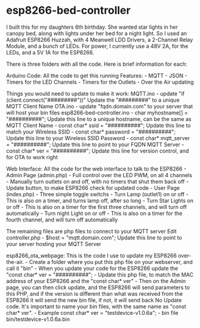 # esp8266-bed-controller

I built this for my daughters 6th birthday. She wanted star lights in her canopy bed, along with lights under her bed for a night light. So I used an Adafruit ESP8266 Huzzah, with 4 Meanwell LDD Drivers, a 2-Channel Relay Module, and a bunch of LEDs. For power, I currently use a 48V 2A, for the LEDs, and a 5V 1A for the ESP8266.  

There is three folders with all the code. Here is brief information for each:

Arduino Code:
  All the code to get this running
  Features:
    - MQTT
    - JSON
    - Timers for the LED Channels
    - Timers for the Outlets
    - Over the Air updating
  
  Things you would need to update to make it work:
    MQTT.ino
     - update "if (client.connect("#########"))" Update the "#########" to a unique MQTT Client Name
    OTA.ino
      - update "fqdn.domain.com" to your server that will host your bin files
    esp8266-bed-controller.ino
      - char myhostname[] = "##########"; Update this line to a unique hostname, can be the same as MQTT Client Name
      - const char* ssid = "##########"; Update this line to match your Wireless SSID
      - const char* password = "##########"; Update this line to your Wireless SSID Password
      - const char* mqtt_server = "##########"; Update this line to point to your FQDN MQTT Server
      - const char* ver = "##########"; Update this line for version control, and for OTA to work right
      
Web Interface:
  All the code for the web interface to talk to the ESP8266
    - Admin Page (admin.php)
      - Full control over the LED PWM, on all 4 channels
      - Manually turn outlets on and off, with no timers that shut them back off
      - Update button, to make ESP8266 check for updated code
    - User Page (index.php)
      - Three simple toggle switchs
        - Turn Lamp (outlet1) on or off
          - This is also on a timer, and turns lamp off, after so long
        - Turn Star Lights on or off
          - This is also on a timer for the first three channels, and will turn off automatically
        - Turn night Light on or off
          - This is also on a timer for the fourth channel, and will turn off automatically
  
  The remaining files are php files to connect to your MQTT server
      Edit controller.php
        - $host = "mqtt.domain.com"; Update this line to point to your server hosting your MQTT Server
          
esp8266_ota_webpage:
  This is the code I use to update my ESP8266 over-the-air.
    - Create a folder where you put this php file on your webserver, and call it "bin"
    - When you update your code for the ESP8266 update the "const char* ver = "##########";
    - Update this php file, to match the MAC address of your ESP8266 and the "const char* ver"
    - Then on the Admin page, you can then click update, and the ESP8266 will send parameters to this PHP, and if the version is different than what was received from the ESP8266 it will send the new bin file, if not, it will send back No Update code. It's important to name your bin files, with the same name as "const char* ver". 
      - Example const char* ver = "testdevice-v1.0.6a"; 
      - bin file bin/testdevice-v1.0.6a.bin
